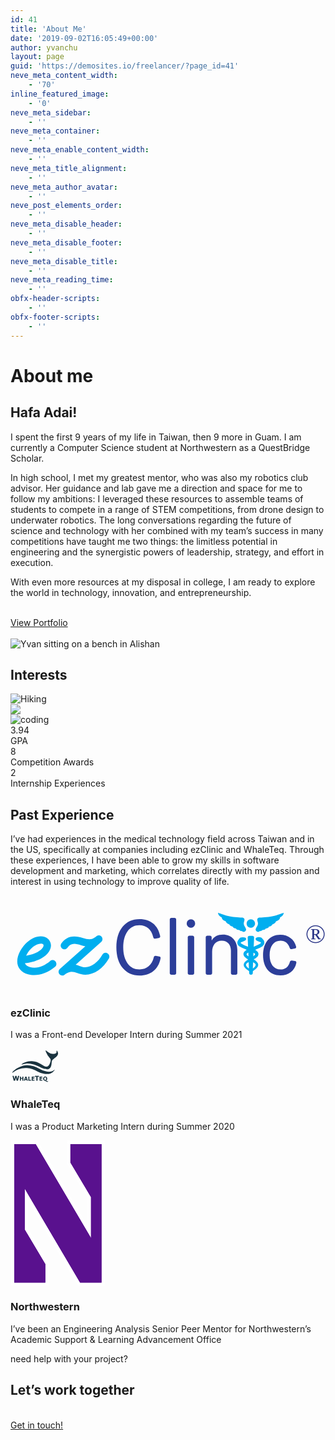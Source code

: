 ```yaml
---
id: 41
title: 'About Me'
date: '2019-09-02T16:05:49+00:00'
author: yvanchu
layout: page
guid: 'https://demosites.io/freelancer/?page_id=41'
neve_meta_content_width:
    - '70'
inline_featured_image:
    - '0'
neve_meta_sidebar:
    - ''
neve_meta_container:
    - ''
neve_meta_enable_content_width:
    - ''
neve_meta_title_alignment:
    - ''
neve_meta_author_avatar:
    - ''
neve_post_elements_order:
    - ''
neve_meta_disable_header:
    - ''
neve_meta_disable_footer:
    - ''
neve_meta_disable_title:
    - ''
neve_meta_reading_time:
    - ''
obfx-header-scripts:
    - ''
obfx-footer-scripts:
    - ''
---
```


# About me

## Hafa Adai!

I spent the first 9 years of my life in Taiwan, then 9 more in Guam. I am currently a Computer Science student at Northwestern as a QuestBridge Scholar.

In high school, I met my greatest mentor, who was also my robotics club advisor. Her guidance and lab gave me a direction and space for me to follow my ambitions: I leveraged these resources to assemble teams of students to compete in a range of STEM competitions, from drone design to underwater robotics. The long conversations regarding the future of science and technology with her combined with my team’s success in many competitions have taught me two things: the limitless potential in engineering and the synergistic powers of leadership, strategy, and effort in execution.

With even more resources at my disposal in college, I am ready to explore the world in technology, innovation, and entrepreneurship.

 [  
 View Portfolio  
 ](https://yvanchu.me/portfolio/)  
 ![Yvan sitting on a bench in Alishan](http://yvanchu.me/wp-content/uploads/2021/09/IMG_0185-768x1024.jpg)

## Interests

 ![Hiking](http://yvanchu.me/wp-content/uploads/2021/09/IMG_7635-scaled-e1631395858174-1024x1024.jpg)  
 ![](http://yvanchu.me/wp-content/uploads/2021/09/board-game-3024839_1920-e1631395984981-1024x1024.jpg)  
 ![coding](http://yvanchu.me/wp-content/uploads/2019/09/neve-freelancer-01-e1631396021277.jpg)  
 3.94  
 GPA  
 8  
 Competition Awards  
 2  
 Internship Experiences

## Past Experience

I’ve had experiences in the medical technology field across Taiwan and in the US, specifically at companies including ezClinic and WhaleTeq. Through these experiences, I have been able to grow my skills in software development and marketing, which correlates directly with my passion and interest in using technology to improve quality of life.

 <svg id="Layer_1" viewbox="0 0 840 258" x="0px" xml:space="preserve" xmlns="http://www.w3.org/2000/svg" xmlns:xlink="http://www.w3.org/1999/xlink" y="0px"><g id="_x31_"></g><g id="_x32_"></g><g id="_x33_"></g><g id="_x34_"> <g> <path d="M396.2,162.9l-8.7-1.7c-2.9-0.4-4.8,0.8-5.4,3.7c-4.8,20.6-18.8,32.4-38,32.4c-13.4,0-24-5.2-31.8-15.8    s-11.7-24.9-11.7-43c0-17.9,3.9-32.2,11.5-42.8c7.9-10.6,18.4-16,31.6-16c18.4,0,32.2,11,37,31.8c0.6,3.1,2.5,4.4,5.4,4l9.1-1.7    c3.1-0.6,4.4-2.5,3.9-5.4c-5.6-28.9-25.9-45.1-54.8-45.1c-19.2,0-34.3,6.9-45.5,20.4c-10.9,13.5-16.5,31.6-16.5,54.7    s5.6,41.6,16.7,55.1c11.1,13.5,26.3,20.4,45.5,20.4c28.4,0,49.7-15.8,55.6-45.5C400.8,165.2,399.6,163.3,396.2,162.9z" fill="#2C3E99"></path> <path d="M437,59.9h-7.5c-3.1,0-4.8,1.5-4.8,4.6V207c0,3.1,1.7,4.6,4.8,4.6h7.5c3.1,0,4.8-1.5,4.8-4.6V64.4    C441.7,61.3,440.1,59.9,437,59.9z" fill="#2C3E99"></path> <path d="M485,107.6h-7.5c-3.1,0-4.8,1.5-4.8,4.6V207c0,3.1,1.7,4.6,4.8,4.6h7.5c3.1,0,4.8-1.5,4.8-4.6v-94.8    C489.6,109.1,488,107.6,485,107.6z" fill="#2C3E99"></path> <path d="M481.2,63.6c-6.4,0-11.3,5-11.3,11.4s5,11.4,11.3,11.4c6,0,11.1-5,11.1-11.4S487.6,63.6,481.2,63.6z" fill="#2C3E99"></path> <path d="M566.7,104.7c-14,0-24.2,5.2-30.3,15.8v-8.3c0-3.1-1.7-4.6-4.8-4.6h-6.2c-3.1,0-4.8,1.5-4.8,4.6V207    c0,3.1,1.7,4.6,4.8,4.6h7.5c3.1,0,4.8-1.5,4.8-4.6v-56.5c0-18.1,10-29.7,25.5-29.7c14.9,0,24.6,10.4,24.6,26.4V207    c0,3.1,1.7,4.6,4.8,4.6h7.7c3.1,0,4.6-1.5,4.6-4.6v-61.1C604.7,120.9,589.3,104.7,566.7,104.7z" fill="#2C3E99"></path> <path d="M758.3,175l-7.9-1.2c-2.7-0.2-4.6,1-5.4,3.7c-3.3,12.7-12.2,20.2-24.6,20.2c-18.2,0-29.4-14.5-29.4-38.4    c0-23.9,11.3-38.6,29-38.6c12.4,0,20.9,7.3,24.4,18.9c1,2.9,2.7,4.2,5.4,3.7l8.1-1.5c3.3-0.4,4.6-2.3,3.7-5.4    c-4.8-19.3-20.9-31.6-42.2-31.6c-14,0-25.3,5-33.5,14.8s-12.4,22.9-12.4,39.7c0,33.5,17.6,54.2,46.3,54.2c22.1,0,38-12.3,42.4-33    C762.8,177.1,761.6,175.2,758.3,175z" fill="#2C3E99"></path> <g> <path d="M641,86.4c6,0,11.1-5,11.1-11.4s-4.8-11.4-11.1-11.4s-11.3,5-11.3,11.4C629.6,81.5,634.6,86.4,641,86.4z" fill="#00AEEF"></path> <path d="M676.7,128.9c0.9-4.2-0.4-7.7-2.5-10.4c-2.1-2.6-3.5-4.9-5.8-5.9c-3.3-1.5-8.6-1.6-12-0.2     c-0.9,0.4-1.8,1-2.3,1.8c-0.3,0.6-0.5,1.1-0.6,1.7c-0.2,2.7,2.9,4.9,5.2,5.8l4.9,1.9c1.2,0.5,4.2,1.1,4.4,2.8     c0.1,1.1-1.4,1.7-2.1,2.2c-1.4,1-3.1,1.9-4.8,2.8c-3.5,1.7-7.3,3.3-10.9,4.8c-0.5,0.2-1.1,0.4-1.6,0.7l1-24.5     c0-3.1-1.7-4.6-4.8-4.6h-7.5c-3.1,0-4.8,1.5-4.8,4.6l1,24.6c-0.6-0.2-1.2-0.5-1.8-0.7c-3.8-1.5-7.6-3.1-10.9-4.8     c-1.7-0.9-3.4-1.8-4.8-2.8c-0.7-0.5-2.2-1.2-2.1-2.2c0.2-1.7,3.2-2.3,4.4-2.8l4.9-1.9c2.3-0.9,5.4-3.1,5.2-5.8     c0-0.5-0.2-1.1-0.6-1.7c-0.5-0.9-1.4-1.5-2.3-1.8c-3.5-1.3-8.8-1.3-12,0.2c-2.3,1-3.7,3.3-5.8,5.9c-2.1,2.7-3.4,6.3-2.5,10.4     c1.5,4.5,4,5.7,5.9,7.3c2,1.4,4,2.4,6,3.4c3.9,1.9,7.8,3.4,11.6,4.9c0.6,0.2,1.1,0.4,1.7,0.6c-1.1,0.6-2.2,1.2-3.3,1.9     c-2.4,2-4.8,3.9-5.6,7c-0.1,0.3-0.2,0.7-0.2,1c-0.5,3.2,0.8,6.4,2.9,8.8c3.2,3.4,6.4,5.2,9.6,7c-0.5,0.3-0.9,0.6-1.4,0.9     c-3.5,2.6-7.6,4.7-10,10.4c-1.1,3.3-0.1,6.6,1.2,8.8c1.4,2.3,3.1,3.9,4.8,5.4c2.6,2.2,5.3,4,7.9,5.7l0.2,5c0,3.1,1.7,4.6,4.8,4.6     s4.8-1.5,4.8-4.6l0.2-5.1c2.6-1.7,5.1-3.5,7.7-5.6c1.7-1.5,3.4-3.1,4.8-5.4c1.4-2.2,2.4-5.5,1.2-8.8c-2.5-5.8-6.6-7.9-10-10.4     c-0.5-0.3-0.9-0.6-1.4-0.9c3.2-1.8,6.4-3.7,9.6-7c2.2-2.3,3.4-5.6,2.9-8.8c-0.1-0.4-0.1-0.7-0.2-1c-0.8-3-3.2-5-5.6-7     c-1.1-0.7-2.2-1.3-3.3-1.9c0.6-0.2,1.1-0.4,1.7-0.6c3.9-1.5,7.8-3.1,11.6-4.9c2-1,4-2,6-3.4C672.7,134.6,675.2,133.4,676.7,128.9     z M629.4,156.8c0-0.8,0.6-1.5,1.3-2c1.1-0.8,2.3-1.4,3.5-2.1l0.4,9.8C631.9,160.8,629.3,158.8,629.4,156.8z M631.9,191.9     c-1.9-1.8-4.7-4.6-3.8-7.6c0.9-2.9,4.5-4.8,7-6.2l0.7,16.8C634.2,193.8,632.5,192.5,631.9,191.9z M653.7,184.3     c0.9,3-1.9,5.8-3.8,7.6c-0.6,0.6-2.2,1.8-3.7,2.9l0.7-16.6C649.4,179.6,652.9,181.5,653.7,184.3z M652.4,156.8     c0,1.9-2.4,3.9-4.9,5.6l0.4-9.5c1.1,0.6,2.2,1.2,3.3,2C651.8,155.3,652.4,156,652.4,156.8z" fill="#00AEEF"></path> <path d="M563.4,58.7c-0.6,3.2,4,9,11.2,10.7c-1.1,1.8,2.8,6.4,9.2,8c-0.4,1,1.7,4.8,9.9,6.5     c-1.2,1.1,1.9,3.8,8.3,4.5c-1.7,1.1,2,3.7,8.7,3.9c-0.6,1.1,3.4,3.7,7.3,2.8c-1,1.2,3.2,3.4,6.7,1.4c0.3-0.2,0.6-0.4,1-0.7     c2-1.6,3.1-3.3,2.3-6.1c-1.6-5.1-6-8.7-6-14.6c0-3.9,2.7-8,1.7-12c-0.9-3.2-4.3-3.9-7.2-3.9c-7.6,0-27.2-2-36.2-4.2     s-26.9-8.8-26.9-8.8S552.9,54.1,563.4,58.7z" fill="#00AEEF"></path> <path d="M656.3,95.8c0.3,0.3,0.7,0.5,1,0.7c3.5,2,7.7-0.2,6.7-1.4c3.9,1,8-1.7,7.3-2.8c6.7-0.3,10.3-2.9,8.7-3.9     c6.4-0.7,9.5-3.4,8.3-4.5c8.2-1.7,10.2-5.5,9.9-6.5c6.4-1.6,10.2-6.2,9.2-8c7.4-1.6,11.9-7.4,11.2-10.7c10.4-4.5,10-12.5,10-12.5     s-17.7,6.6-26.9,8.8c-9.1,2.2-28.7,4.2-36.2,4.2c-3,0-6.4,0.7-7.2,3.9c-1.1,4,1.7,8.1,1.7,12c0,5.9-4.4,9.5-6,14.6     C653.2,92.5,654.3,94.2,656.3,95.8z" fill="#00AEEF"></path> </g> <path d="M258.6,154.4c-4.7-2.8-10.7-1.1-13.5,3.6c-11.9,20.7-29.5,33.6-45.7,33.6c-5.3,0-10-1.6-15.4-3.4    c-3.2-1.1-6.7-2.2-10.3-3l68.1-60.9c0.1-0.1,0.2-0.2,0.2-0.2c4-3.7,4.4-9.9,0.7-14c-3.6-4.1-9.9-4.4-13.9-0.8l-0.1,0.1    c-0.5,0.4-9,7.6-18,7.6c-5.4,0-11.2-1.7-17.5-3.4c-7.3-2.1-14.8-4.2-23.1-4.2c-16.4,0-26.6,8.1-33.9,17.9l-0.1,0.1    c-0.3,0.4-0.6,0.8-0.8,1.1c0,0,0,0.1-0.1,0.1c-0.9,1.5-1.4,3.3-1.4,5.2c0,5.5,4.5,10,10,10c3,0,5.7-1.3,7.5-3.4    c0.3-0.5,0.7-0.9,1-1.3c0,0,0,0,0-0.1c4.8-6.2,10-9.7,17.9-9.7c5.5,0,11.4,1.7,17.7,3.5c3.8,1.1,7.7,2.2,11.6,3l-67.9,60.5    c-0.1,0.1-0.2,0.2-0.2,0.2c-0.4,0.3-0.7,0.7-1,1.1l0,0c-3.1,3.7-3,9.2,0.3,12.9c1.9,2.2,4.7,3.3,7.4,3.3l0,0    c2.4,0,4.7-0.8,6.6-2.5l0,0c0.4-0.3,8.8-7.6,18.1-7.6c5.2,0,9.9,1.5,15.3,3.4c6.2,2.1,13.2,4.4,21.7,4.4    c23.6,0,47.1-16.3,62.8-43.5C265,163.2,263.3,157.1,258.6,154.4z" fill="#00AEEF"></path> <path d="M112.3,172.6c-2.3,0-4.5,0.8-6.2,2.1c-0.2,0.2-0.5,0.4-0.7,0.6l0,0c-14.8,12.3-34.2,21.3-53.7,15.8    c-5.2-1.5-11.1-4.4-13.2-10.3c15.6-0.7,32.3-6.8,43.2-12.4c19.3-10,26.2-24.6,26.2-34.9c0-0.3,0-0.7,0-0.9    c-0.7-14.1-11.5-23.6-27.2-23.6C48.9,109,18,147.4,18,176.1c0,16.5,10.6,29.3,28.5,34.2c5.2,1.4,10.7,2.2,16.6,2.2l0,0    c18,0,37.7-7.1,55.2-21.7c0.3-0.2,0.5-0.4,0.8-0.6c0.4-0.4,0.8-0.8,1.1-1.2c1.4-1.7,2.2-3.9,2.2-6.2    C122.4,177.1,117.9,172.6,112.3,172.6z M80.7,128.8c7.2,0,7.4,3.3,7.5,4.7c0,2.6-2.8,10.7-15.5,17.3c-7.7,4-19.6,8.5-30.9,9.9    C49.1,144.8,65.8,128.8,80.7,128.8z" fill="#00AEEF"></path> </g></g><text fill="#2A3587" font-family="'MyriadPro-Regular'" font-size="72px" transform="matrix(0.995 0 0 1 786.1504 127)">®</text></svg>

###  ezClinic  
 

I was a Front-end Developer Intern during Summer 2021

 <svg data-name="圖層 1" height="56" width="79" xmlns="http://www.w3.org/2000/svg"><g><title>Layer 1</title><path d="m13.9932,43.64998l-2,7.89994l-2.17,0l-1.26,-4.88995l-1.23,4.88995l-2.18,0l-2,-7.89994l2.06,0l1.09,5.32l1.32,-5.3l2,0l1.23,5.3l1.14,-5.3l2,-0.02z" fill="#1A333F" id="svg_1"></path><path d="m20.62321,51.54992l-1.68,0l0,-2.92994l-2.23,0l0,2.92994l-1.66,0l0,-6.57994l1.66,0l0,2.4l2.23,0l0,-2.4l1.66,0l0.02,6.57994z" fill="#1A333F" id="svg_2"></path><path d="m21.45321,51.54992l2.23,-6.57994l1.81,0l2.22,6.58994l-1.7,0l-0.41,-1.34997l-2.07,0l-0.42,1.34997l-1.66,-0.00999l0,-0.00001zm3.78,-2.57994l-0.67,-2.18l-0.62,2.18l1.29,0z" fill="#1A333F" id="svg_3"></path><path d="m32.9432,51.54992l-4.4,0l0,-6.57994l1.65,0l0,5.32998l2.75,0l0,1.24997l0,-0.00001z" fill="#1A333F" id="svg_4"></path><path d="m33.9432,51.54992l0,-6.57994l4.46,0l0,1.25l-2.83,0l0,1.15l2.59,0l0,1.25l-2.59,0l0,1.66997l2.81,0l0,1.25997l-4.44,0z" fill="#1A333F" id="svg_5"></path><path d="m41.3332,51.54992l0,-6.38995l-2.33,0l0,-1.51l6.64,0l0,1.51l-2.33,0l0,6.38995l-1.98,0z" fill="#1A333F" id="svg_6"></path><path d="m46.5432,51.54992l0,-6.57994l4.46,0l0,1.25l-2.81,0l0,1.15l2.59,0l0,1.25l-2.59,0l0,1.66997l2.81,0l0,1.25997l-4.46,0z" fill="#1A333F" id="svg_7"></path><path d="m58.7032,48.23998a3.54,3.54 0 0 1 -0.86,2.50996a3.42,3.42 0 0 1 -4.68,0a4.12,4.12 0 0 1 0,-4.99996a3.42,3.42 0 0 1 4.68,0a3.55,3.55 0 0 1 0.86,2.49zm-1.71,0a3.65,3.65 0 0 0 -0.12,-1a2.05,2.05 0 0 0 -0.33,-0.68a1.26,1.26 0 0 0 -0.48,-0.39a1.5,1.5 0 0 0 -0.55,-0.11a1.27,1.27 0 0 0 -0.56,0.11a1.34,1.34 0 0 0 -0.47,0.38a1.85,1.85 0 0 0 -0.33,0.69a3.35,3.35 0 0 0 -0.13,1a3.63,3.63 0 0 0 0.12,0.99999a2.1,2.1 0 0 0 0.33,0.66998a1.26,1.26 0 0 0 0.48,0.39a1.32,1.32 0 0 0 1.12,0a1.28,1.28 0 0 0 0.48,-0.39a2.08,2.08 0 0 0 0.32,-0.66998a3.48,3.48 0 0 0 0.12,-1.00999l0,0.01z" fill="#1A333F" id="svg_8"></path><path d="m60.4832,52.55989a2.57,2.57 0 0 1 -1.86,0.84998a2.38,2.38 0 0 1 -1.14,-0.31999c-0.57,-0.30999 -1.15,-0.79998 -1.72,-1.17998a2.24,2.24 0 0 0 -0.68,-0.25999l1.69,-0.28001a9.47,9.47 0 0 1 1.25,0.52999a4,4 0 0 0 1.68,0.49998a1.21,1.21 0 0 0 0.7,-0.18999a0.17,0.17 0 0 1 0.17,0s0.14,0.11 -0.05,0.32999l-0.04,0.02l0,0.00002z" fill="#1A333F" id="svg_9"></path><path d="m75.17321,4.78985c-0.42001,-0.99999 -0.83,-1.30999 -1.13,-1.30999l0,0a0.31,0.31 0 0 0 -0.2,0.11a0.66,0.66 0 0 0 -0.2,0.47c-0.06001,0.99999 0.31001,2.48999 -0.82999,3.38999c-1.45,1.14 -4.25,1.34 -6.2,1.08c-2.28,-0.3 -3.06,-0.82 -5.34,-2.10999c-2.85,-1.57 -3.89,-3.26999 -4.72,-3.44999l-0.1,0a0.32,0.32 0 0 0 -0.14,0l0,0l0,0l0,0a0.41,0.41 0 0 0 -0.1,0.21a6.91,6.91 0 0 0 0.68,2.77999a31.07,31.07 0 0 0 6.05,9.45995c2.13,2.14 1.28,4.57002 0.73,6.41004c-1.8,6.00007 -4.27,7.55009 -7,7.19008c-2.91,-0.38 -4.51,-1.86002 -8.43,-4.21005a27.68,27.68 0 0 0 -13.87,-4.54005a25.9,25.9 0 0 0 -13.83,3.00003a8.48,8.48 0 0 0 -2.93,2.27003l0,0l0,0l0,0a0.29,0.29 0 0 0 0,0.09a0.24,0.24 0 0 0 0.24,0.24l0.06,0a33.21,33.21 0 0 1 7.91,-1.76002c0.66,0 1.32,-0.05 2,0a30.46,30.46 0 0 1 3.12,0.16l0.15,0l0.23,0a38.2,38.2 0 0 1 12.87,3.92004l0.94,0.49001l0.72,0.40001a44.5,44.5 0 0 0 6.57,3.00003c3.27,1.09002 6.42,1.59002 8.32,0.86001c2.59,-1.00001 4.57,-2.60003 5.07,-9.89011c0.34,-4.84005 1.48,-4.93006 3.72,-6.92006c2.08,-1.84999 3.85001,-2.40999 5.56001,-5.17997s0.95,-4.12998 0.08,-6.15998l-0.00002,0z" fill="#1A333F" id="svg_10"></path><path d="m70.62321,34.23997a0.28,0.28 0 0 0 -0.46,-0.21l0,0c-0.32,0.29 -0.66,0.57 -0.66,0.57a11.94,11.94 0 0 1 -2.56001,1.64a13.47,13.47 0 0 1 -3.63,0.88a21.56,21.56 0 0 1 -7.45,-0.84a41.93,41.93 0 0 1 -10,-4.12002c-6.1,-3.44004 -13.08,-5.70007 -20.09,-5.34006c-7.63,0.38 -14.7,3.85004 -20.52,8.73008c0,0 -2.09,1.83 -2.42,3.1l0,0l0,0a0.23,0.23 0 0 0 0.23,0.24a0.29,0.29 0 0 0 0.18,-0.07a32.84,32.84 0 0 1 22.54,-7.46003c6.35,0.22001 12.23,2.68002 17.76,5.54003c4.09,2.12 13.59,5.59 20.55001,3a12.92,12.92 0 0 0 6.42999,-5.39a0.69,0.69 0 0 0 0.09,-0.26l0,0s0.01,0.01 0.01,-0.01l-0.00002,0z" fill="#1A333F" id="svg_11"></path></g></svg>

###  WhaleTeq  
 

I was a Product Marketing Intern during Summer 2020

 <svg height="234.01" viewbox="0 0 152 234.01286" width="152" xmlns="http://www.w3.org/2000/svg"><g transform="matrix(1.25 0 0 -1.25 -339.55 573.75)"><g transform="matrix(4.2615 0 0 4.2615 -1081 -1188.1)"><path d="m345.72 386.37h-0.971-9.339-0.971v-0.971-5.543-0.267l0.137-0.23 6.043-10.152v-8.46l-14.809 25.145-0.281 0.478h-0.555-6.442-0.971v-0.971-41.613-0.971h0.971 9.338 0.971v0.971 5.544 0.267l-0.136 0.229-6.043 10.152v8.46l14.808-25.145 0.282-0.478h0.555 6.442 0.971v0.971 41.613 0.971zm-0.971-0.971v-41.613h-6.442l-16.616 28.214v-12.289l6.179-10.381v-5.544h-9.338v41.613h6.442l16.616-28.214v12.289l-6.18 10.382v5.543h9.339z" fill="#fff"></path><g fill="#59118e"><path d="m335.41 385.4v-5.543l6.18-10.382v-12.289l-16.617 28.214h-6.441v-41.613h9.338v5.544l-6.179 10.381v12.289l16.616-28.214h6.442v41.613h-9.339z"></path><path d="m335.41 385.4v-5.543l6.18-10.382v-12.289l-16.617 28.214h-6.441v-41.613h9.338v5.544l-6.179 10.381v12.289l16.616-28.214h6.442v41.613h-9.339z"></path></g></g></g></svg>

###  Northwestern  
 

I’ve been an Engineering Analysis Senior Peer Mentor for Northwestern’s Academic Support &amp; Learning Advancement Office

 need help with your project?

## Let’s work together

 [  
 Get in touch!  
 ](https://yvanchu.me/freelancer-contact/)